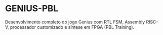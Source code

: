 # GENIUS-PBL
Desenvolvimento completo do jogo Genius com RTL FSM, Assembly RISC-V, processador customizado e síntese em FPGA (PBL Training).
